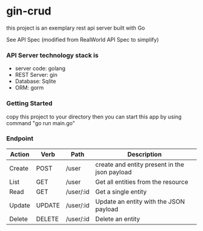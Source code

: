 # gin-crud

this project is an exemplary rest api server built with Go 

See API Spec (modified from RealWorld API Spec to simplify)

### API Server technology stack is
- server code: golang
- REST Server: gin
- Database: Sqlite
- ORM: gorm

### Getting Started
copy this project to your directory then you can start this app by using command "go run main.go" 

### Endpoint
| Action  | Verb | Path | Description | 
| ------------- | ------------- | -------- | ---------- |
| Create  | POST | /user | create and entity present in the json payload |
| List  | GET | /user | Get all entities from the resource |
| Read  | GET | /user/:id | Get a single entity |
| Update  | UPDATE  | /user/:id | Update an entity with the JSON payload |
| Delete  | DELETE | /user/:id | Delete an entity |


